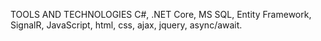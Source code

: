 TOOLS AND TECHNOLOGIES	C#, .NET Core, MS SQL, Entity Framework, SignalR,
JavaScript, html, css, ajax, jquery, async/await.
